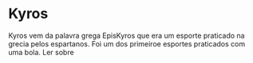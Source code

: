 # Kyros

Kyros vem da palavra grega EpisKyros que era um esporte praticado na grecia pelos espartanos. Foi um dos primeiroe esportes praticados com uma bola. Ler sobre
